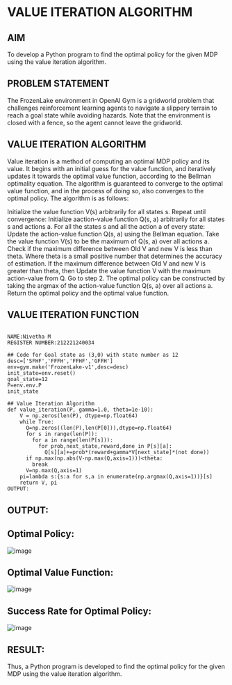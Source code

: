 # VALUE ITERATION ALGORITHM

## AIM
To develop a Python program to find the optimal policy for the given MDP using the value iteration algorithm.

## PROBLEM STATEMENT
The FrozenLake environment in OpenAI Gym is a gridworld problem that challenges reinforcement learning agents to navigate a slippery terrain to reach a goal state while avoiding hazards. Note that the environment is closed with a fence, so the agent cannot leave the gridworld.

## VALUE ITERATION ALGORITHM
Value iteration is a method of computing an optimal MDP policy and its value.
It begins with an initial guess for the value function, and iteratively updates it towards the optimal value function, according to the Bellman optimality equation.
The algorithm is guaranteed to converge to the optimal value function, and in the process of doing so, also converges to the optimal policy.
The algorithm is as follows:

Initialize the value function V(s) arbitrarily for all states s.
Repeat until convergence:
Initialize aaction-value function Q(s, a) arbitrarily for all states s and actions a.
For all the states s and all the action a of every state:
Update the action-value function Q(s, a) using the Bellman equation.
Take the value function V(s) to be the maximum of Q(s, a) over all actions a.
Check if the maximum difference between Old V and new V is less than theta.
Where theta is a small positive number that determines the accuracy of estimation.
If the maximum difference between Old V and new V is greater than theta, then
Update the value function V with the maximum action-value from Q.
Go to step 2.
The optimal policy can be constructed by taking the argmax of the action-value function Q(s, a) over all actions a.
Return the optimal policy and the optimal value function.

## VALUE ITERATION FUNCTION
~~~

NAME:Nivetha M
REGISTER NUMBER:212221240034

## Code for Goal state as (3,0) with state number as 12
desc=['SFHF','FFFH','FFHF','GFFH']
env=gym.make('FrozenLake-v1',desc=desc)
init_state=env.reset()
goal_state=12
P=env.env.P
init_state

## Value Iteration Algorithm
def value_iteration(P, gamma=1.0, theta=1e-10):
    V = np.zeros(len(P), dtype=np.float64)
    while True:
      Q=np.zeros((len(P),len(P[0])),dtype=np.float64)
      for s in range(len(P)):
        for a in range(len(P[s])):
          for prob,next_state,reward,done in P[s][a]:
            Q[s][a]+=prob*(reward+gamma*V[next_state]*(not done))
      if np.max(np.abs(V-np.max(Q,axis=1)))<theta:
        break
      V=np.max(Q,axis=1)
    pi=lambda s:{s:a for s,a in enumerate(np.argmax(Q,axis=1))}[s]
    return V, pi
OUTPUT:
~~~

## OUTPUT:
## Optimal Policy:
![image](https://github.com/Nivetham1710/rl-value-iteration/assets/94155183/c664c350-4bc4-4c67-b074-5d2d8e3223bb)

## Optimal Value Function:
![image](https://github.com/Nivetham1710/rl-value-iteration/assets/94155183/6006c10e-cf7e-44cd-8ba7-d1a18f11fb85)

## Success Rate for Optimal Policy:
![image](https://github.com/Nivetham1710/rl-value-iteration/assets/94155183/0c96b4bf-acc2-4c99-8895-4578e8a2e64a)

## RESULT:
Thus, a Python program is developed to find the optimal policy for the given MDP using the value iteration algorithm.

